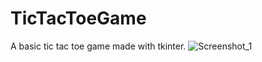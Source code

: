 # TicTacToeGame
 A basic tic tac toe game made with tkinter.
![Screenshot_1](https://user-images.githubusercontent.com/110016471/203304446-b44e8b8f-3950-427c-95dc-3f1f7b9e634c.png)
